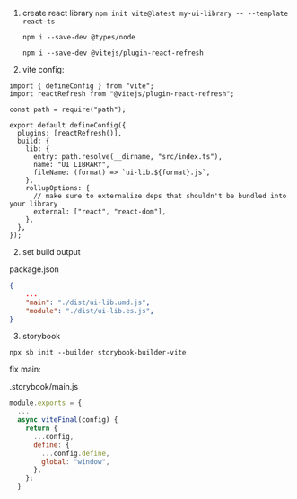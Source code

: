 1. create react library
    `npm init vite@latest my-ui-library -- --template react-ts`

    `npm i --save-dev @types/node`

    `npm i --save-dev @vitejs/plugin-react-refresh`

2. vite config:

```
import { defineConfig } from "vite";
import reactRefresh from "@vitejs/plugin-react-refresh";

const path = require("path");

export default defineConfig({
  plugins: [reactRefresh()],
  build: {
    lib: {
      entry: path.resolve(__dirname, "src/index.ts"),
      name: "UI LIBRARY",
      fileName: (format) => `ui-lib.${format}.js`,
    },
    rollupOptions: {
      // make sure to externalize deps that shouldn't be bundled into your library
      external: ["react", "react-dom"],
    },
  },
});
```

2. set build output

package.json
```json
{
    ...
    "main": "./dist/ui-lib.umd.js",
    "module": "./dist/ui-lib.es.js",
}
```

3. storybook

`npx sb init --builder storybook-builder-vite`

fix main:

.storybook/main.js 

```javascript
module.exports = {
  ...
  async viteFinal(config) {
    return {
      ...config,
      define: {
        ...config.define,
        global: "window",
      },
    };
  }

```